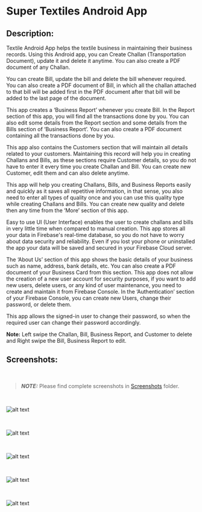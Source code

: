 # Super Textiles Android App

## Description:
Textile Android App helps the textile business in maintaining their business records. Using this Android app, you can Create Challan (Transportation Document), update it and delete it anytime. You can also create a PDF document of any Challan.

You can create Bill, update the bill and delete the bill whenever required. You can also create a PDF document of Bill, in which all the challan attached to that bill will be added first in the PDF document after that bill will be added to the last page of the document.

This app creates a ‘Business Report’ whenever you create Bill. In the Report section of this app, you will find all the transactions done by you. You can also edit some details from the Report section and some details from the Bills section of ‘Business Report’. You can also create a PDF document containing all the transactions done by you.

This app also contains the Customers section that will maintain all details related to your customers. Maintaining this record will help you in creating Challans and Bills, as these sections require Customer details, so you do not have to enter it every time you create Challan and Bill. You can create new Customer, edit them and can also delete anytime.

This app will help you creating Challans, Bills, and Business Reports easily and quickly as it saves all repetitive information, in that sense, you also need to enter all types of quality once and you can use this quality type while creating Challans and Bills. You can create new quality and delete then any time from the ‘More’ section of this app.  

Easy to use UI (User Interface) enables the user to create challans and bills in very little time when compared to manual creation. This app stores all your data in Firebase's real-time database, so you do not have to worry about data security and reliability. Even if you lost your phone or uninstalled the app your data will be saved and secured in your Firebase Cloud server.

The ‘About Us’ section of this app shows the basic details of your business such as name, address, bank details, etc. You can also create a PDF document of your Business Card from this section.
This app does not allow the creation of a new user account for security purposes, if you want to add new users, delete users, or any kind of user maintenance, you need to create and maintain it from Firebase Console. In the ‘Authentication’ section of your Firebase Console, you can create new Users, change their password, or delete them.

This app allows the signed-in user to change their password, so when the required user can change their password accordingly.

**Note:** Left swipe the Challan, Bill, Business Report, and Customer to delete and Right swipe the Bill, Business Report to edit.

## Screenshots:

<br />

> **_NOTE:_**  Please find complete screenshots in [Screenshots](https://github.com/areebmomin/super_textiles_android_app/tree/main/Screenshots) folder.

<br />

![alt text](https://github.com/areebmomin/super_textiles_android_app/blob/main/Screenshots/Bill%20List%20Activity.jpg?raw=true)

<br />

![alt text](https://github.com/areebmomin/super_textiles_android_app/blob/main/Screenshots/Add%20Challan%20Activity.jpg?raw=true)

<br />

![alt text](https://github.com/areebmomin/super_textiles_android_app/blob/main/Screenshots/Challan%20Details%20Activity.jpg?raw=true)

<br />

![alt text](https://github.com/areebmomin/super_textiles_android_app/blob/main/Screenshots/Challan%20PDF.jpg?raw=true)

<br />

![alt text](https://github.com/areebmomin/super_textiles_android_app/blob/main/Screenshots/Business%20Card%20PDF.jpg?raw=true)
